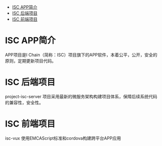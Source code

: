 * [ISC APP简介](#isc-app%E7%AE%80%E4%BB%8B)
* [ISC 后端项目](#isc-%E5%90%8E%E7%AB%AF%E9%A1%B9%E7%9B%AE)
* [ISC 前端项目](#isc-%E5%89%8D%E7%AB%AF%E9%A1%B9%E7%9B%AE)
# ISC APP简介
APP项目是I Chain（简称：ISC）项目旗下的APP软件，本着公平，公开，安全的原则，定期更新项目代码。

# ISC 后端项目
project-isc-server 项目采用最新的微服务架构构建项目体系，保障后续系统代码的兼容性，安全性。

# ISC 前端项目
isc-vux 使用EMCAScript标准和cordova构建跨平台APP应用
